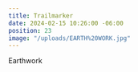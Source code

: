```yaml
---
title: Trailmarker
date: 2024-02-15 10:26:00 -06:00
position: 23
image: "/uploads/EARTH%20WORK.jpg"
---
```


Earthwork